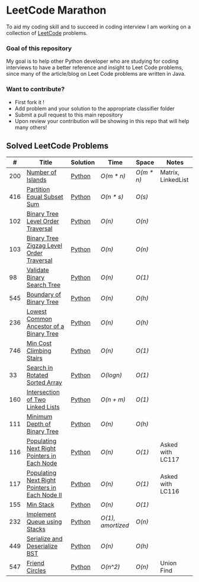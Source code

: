 # LeetCode Marathon
To aid my coding skill and to succeed in coding interview I am working on a collection of [LeetCode](https://leetcode.com/problemset/all/) problems.

### Goal of this repository
My goal is to help other Python developer who are studying for coding interviews to have a better reference and insight to Leet Code problems, since many of the article/blog on Leet Code problems are written in Java.

### Want to contribute?
* First fork it !
* Add problem and your solution to the appropriate classifier folder
* Submit a pull request to this main repository
* Upon review your contribution will be showing in this repo that will help many others!




## Solved LeetCode Problems

|  #  | Title           |  Solution       | Time  | Space| Notes|
|-----|---------------- | --------------- |-------|------|------|
|200 | [Number of Islands](https://leetcode.com/problems/number-of-islands/) | [Python](./linked_list/island_count_lc200.py) |_O(m * n)_ | _O(m * n)_|Matrix, LinkedList|
|416 | [Partition Equal Subset Sum](https://leetcode.com/problems/partition-equal-subset-sum/) |[Python](./linked_list/partition_equal_sum_lc416.py)|_O(n * s)_ | _O(s)_ ||
|102 | [Binary Tree Level Order Traversal](https://leetcode.com/problems/binary-tree-level-order-traversal/)| [Python](./tree/bt_level_order_traversal_lc102.py)|_O(n)_| _O(n)_||
|103 | [Binary Tree Zigzag Level Order Traversal](https://leetcode.com/problems/binary-tree-zigzag-level-order-traversal/)|[Python](./tree/bt_zigzag_traversal_lc103.py)|_O(n)_| _O(n)_||
|98 | [Validate Binary Search Tree](https://leetcode.com/problems/validate-binary-search-tree/)|[Python](./tree/verify_tree_is_bst_lc98.py)|_O(n)_| _O(1)_||
|545 | [Boundary of Binary Tree](https://leetcode.com/problems/boundary-of-binary-tree/) | [Python](./tree/bt_boundry_traversal.py)|_O(n)_| _O(h)_||
|236 | [Lowest Common Ancestor of a Binary Tree](https://leetcode.com/problems/lowest-common-ancestor-of-a-binary-tree/) | [Python](./tree/bt_lowest_common_ancestory_lc236.py)|_O(n)_| _O(h)_||
|746 | [Min Cost Climbing Stairs](https://leetcode.com/problems/min-cost-climbing-stairs/) | [Python](./dynamic_programming/min_cost_climbing.py)|_O(n)_| _O(1)_||
|33 | [Search in Rotated Sorted Array](https://leetcode.com/problems/search-in-rotated-sorted-array/) | [Python](./linked_list/search_rotated_array_lc33.py)|_O(logn)_| _O(1)_||
|160| [Intersection of Two Linked Lists](https://leetcode.com/problems/intersection-of-two-linked-lists/)| [Python](./linked_list/intersection_two_ll_lc160.py)|_O(n + m)_| _O(1)_||
|111| [Minimum Depth of Binary Tree](https://leetcode.com/problems/minimum-depth-of-binary-tree/)| [Python](./tree/bt_min_depth_lc111.py) |_O(n)_| _O(h)_||
|116| [Populating Next Right Pointers in Each Node](https://leetcode.com/problems/populating-next-right-pointers-in-each-node/)|[Python](./tree/sibiling_pointer_lc116.py)|_O(n)_| _O(1)_| Asked with LC117|
|117| [Populating Next Right Pointers in Each Node II](https://leetcode.com/problems/populating-next-right-pointers-in-each-node-ii/)|[Python](./tree/sibiling_pointer_ii_lc117.py)| _O(n)_ | _O(1)_  |Asked with LC116|
|155| [Min Stack](https://leetcode.com/problems/min-stack/) | [Python](./stack_and_q/min_stack_lc155.py)  | _O(n)_ | _O(1)_ | |
|232| [Implement Queue using Stacks](https://leetcode.com/problems/implement-queue-using-stacks/) |[Python](./stack_and_q/q_with_stacks_lc232.py) | _O(1), amortized_| _O(n)_| |
|449|[Serialize and Deserialize BST](https://leetcode.com/problems/serialize-and-deserialize-bst/)| [Python](./tree/serialize_and-deserialize_bst_lc449.py)| _O(n)_ | _O(h)_ | |
|547| [Friend Circles](https://leetcode.com/problems/friend-circles/) | [Python](./tree/friend_circles_lc547.py) | _O(n^2)_  | _O(n)_ | Union Find |
